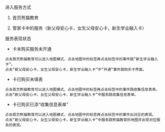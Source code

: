 进入服务方式

1. 首页熊猫教育

2. 管家卡中的服务（新父母安心卡，女生父母安心卡，新生学业融入卡）

服务表现状态

* 卡未购买服务未开通

```
点击首页熊猫教育可以进入地图模式，点击地图中的标签再点击标签中的事件跳“新生学业融入卡”。
点击“新父母安心卡，女生父母安心卡，新生学业融入卡”中“开通”事件跳购买卡界面。
```

* 卡已购买未填表

```
点击首页熊猫教育可以进入地图模式，点击地图中的标签再点击标签中的事件跳收集信息表单。
点击“新父母安心卡，女生父母安心卡，新生学业融入卡”中服务跳收集信息表单。
```

* 卡已购买已添“收集信息表单”

```
点击首页熊猫教育可以进入地图模式，点击地图中的标签再点击标签中的事件出对应的表现。
点击“新父母安心卡，女生父母安心卡，新生学业融入卡”中服务跳熊猫教育的地图并出现对应服务的表现。
```




